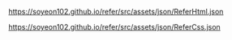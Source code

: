 https://soyeon102.github.io/refer/src/assets/json/ReferHtml.json

https://soyeon102.github.io/refer/src/assets/json/ReferCss.json
